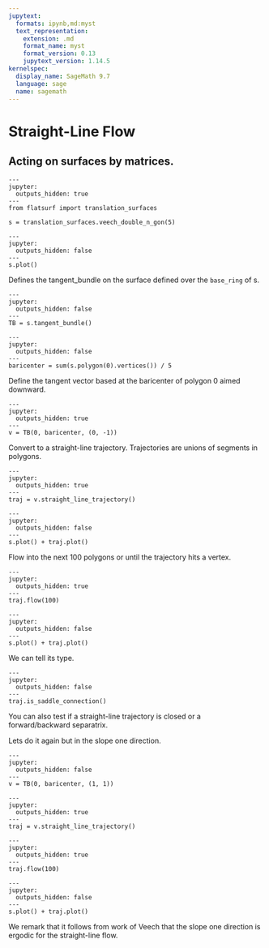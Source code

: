 ```yaml
---
jupytext:
  formats: ipynb,md:myst
  text_representation:
    extension: .md
    format_name: myst
    format_version: 0.13
    jupytext_version: 1.14.5
kernelspec:
  display_name: SageMath 9.7
  language: sage
  name: sagemath
---
```


# Straight-Line Flow

## Acting on surfaces by matrices.

```{code-cell} ipython3
---
jupyter:
  outputs_hidden: true
---
from flatsurf import translation_surfaces

s = translation_surfaces.veech_double_n_gon(5)
```

```{code-cell} ipython3
---
jupyter:
  outputs_hidden: false
---
s.plot()
```

Defines the tangent_bundle on the surface defined over the ``base_ring`` of s.

```{code-cell} ipython3
---
jupyter:
  outputs_hidden: false
---
TB = s.tangent_bundle()
```

```{code-cell} ipython3
---
jupyter:
  outputs_hidden: false
---
baricenter = sum(s.polygon(0).vertices()) / 5
```

Define the tangent vector based at the baricenter of polygon 0 aimed downward.

```{code-cell} ipython3
---
jupyter:
  outputs_hidden: true
---
v = TB(0, baricenter, (0, -1))
```

Convert to a straight-line trajectory. Trajectories are unions of segments in polygons.

```{code-cell} ipython3
---
jupyter:
  outputs_hidden: true
---
traj = v.straight_line_trajectory()
```

```{code-cell} ipython3
---
jupyter:
  outputs_hidden: false
---
s.plot() + traj.plot()
```

Flow into the next $100$ polygons or until the trajectory hits a vertex.

```{code-cell} ipython3
---
jupyter:
  outputs_hidden: true
---
traj.flow(100)
```

```{code-cell} ipython3
---
jupyter:
  outputs_hidden: false
---
s.plot() + traj.plot()
```

We can tell its type.

```{code-cell} ipython3
---
jupyter:
  outputs_hidden: false
---
traj.is_saddle_connection()
```

You can also test if a straight-line trajectory is closed or a forward/backward separatrix.

Lets do it again but in the slope one direction.

```{code-cell} ipython3
---
jupyter:
  outputs_hidden: false
---
v = TB(0, baricenter, (1, 1))
```

```{code-cell} ipython3
---
jupyter:
  outputs_hidden: true
---
traj = v.straight_line_trajectory()
```

```{code-cell} ipython3
---
jupyter:
  outputs_hidden: true
---
traj.flow(100)
```

```{code-cell} ipython3
---
jupyter:
  outputs_hidden: false
---
s.plot() + traj.plot()
```

We remark that it follows from work of Veech that the slope one direction is ergodic for the straight-line flow.
